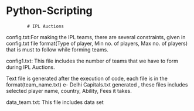 # Python-Scripting

			# IPL Auctions

config.txt:For making the IPL teams, there are several constraints, given in 		config.txt file format(Type of player, Min no. of players, Max no. 		of players) that is must to follow while forming teams.

config1.txt: This file includes the number of teams that we have to form 	during IPL Auctions.

Text file is generated after the execution of code, each file is in the format(team_name.txt) e- Delhi Capitals.txt generated , these files includes selected player name, country, Ability, Fees it takes.

data_team.txt: This file includes data set  
